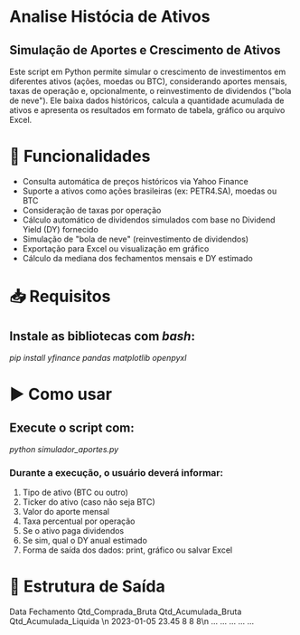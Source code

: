 # Analise Histócia de Ativos
## Simulação de Aportes e Crescimento de Ativos
Este script em Python permite simular o crescimento de investimentos em diferentes ativos (ações, moedas ou BTC), considerando aportes mensais, taxas de operação e, opcionalmente, o reinvestimento de dividendos ("bola de neve"). Ele baixa dados históricos, calcula a quantidade acumulada de ativos e apresenta os resultados em formato de tabela, gráfico ou arquivo Excel.

# 📌 Funcionalidades
- Consulta automática de preços históricos via Yahoo Finance
- Suporte a ativos como ações brasileiras (ex: PETR4.SA), moedas ou BTC
- Consideração de taxas por operação
- Cálculo automático de dividendos simulados com base no Dividend Yield (DY) fornecido
- Simulação de "bola de neve" (reinvestimento de dividendos)
- Exportação para Excel ou visualização em gráfico
- Cálculo da mediana dos fechamentos mensais e DY estimado

# 📥 Requisitos
## Instale as bibliotecas com *bash*:
  *pip install yfinance pandas matplotlib openpyxl*

# ▶️ Como usar
## Execute o script com:
  *python simulador_aportes.py*

### Durante a execução, o usuário deverá informar:
1. Tipo de ativo (BTC ou outro)
2. Ticker do ativo (caso não seja BTC)
3. Valor do aporte mensal
4. Taxa percentual por operação
5. Se o ativo paga dividendos
6. Se sim, qual o DY anual estimado
7. Forma de saída dos dados: print, gráfico ou salvar Excel

# 📂 Estrutura de Saída
Data	Fechamento	Qtd_Comprada_Bruta	Qtd_Acumulada_Bruta	Qtd_Acumulada_Liquida \n
2023-01-05    	23.45    	8    	8    	8\n
...	              ...    	...	  ...	  ...
